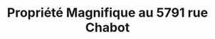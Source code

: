 ---
title: Propriété Magnifique au 5791 rue Chabot
description: Devenez propriétaire d'un magnifique propriété dans Rosemont, à quelques minutes de marche de la rue Beaubien et ses café et cinéma, promenade Masson et le Plateau. 

hero1: UNE PROPRIÉTÉ HAUT DE GAMME DANS ROSEMONT
hero2: Plus de 3000 pi2 d'espace, 4 + 1 chambres, 3 salles de bain sur 3 étages.  Situé dans Rosemont, à quelques minutes de marche de la rue Beaubien et ses café et cinéma, promenade Masson et le Plateau. 

heading1: "Prix de vente: "
subheading1: 5791 rue Chabot

feature1: Au Coeur De Rosemont
feature1_desc: Situé dans Rosemont, à quelques minutes de marche de la rue Beaubien, promenade Masson et Plateau. 

feature2: Très Ensoleillé
feature2_desc: Belle qualité de vie dans un secteur en grande demande, très bien placé

feature3: Grande Terrasse
feature3_desc: Grande terrasse 16 x 8 avec porte patio de 10 pieds de large.

listing_desc: "Plus de 3000 pieds carrés d'espace, 4 chambres dont 3 à l'étage, possibilité d'une 5e au besoin. 3 salles de bain, dont une pour la chambre des maîtres à travers le walk-in. Situé dans Rosemont, à quelques minutes de marche de la rue Beaubien et ses café et cinéma, promenade Masson et le Plateau. Beaucoup d'espace pour votre famille ! Déjà 4 voisines adorables vivent dans l'immeuble.<br></br>Haut de gamme : entièrement rénové à l'intérieur. 9 pieds de plafonds. $8000 d'électro ménagers inclus.<br></br>Travaux à 95% terminés, au printemps les derniers travaux extérieurs seront complétés.<br></br>Grande terrasse 16 x 8 avec porte patio de 10 pieds de large.<br></br>Plancher de bois ainsi plancher chauffant dans les salles de bain et la dalle de béton du sous-sol, céramique et porcelaine. Isolé et insonorisé à l'uréthane (Murs et plafond plus cellulose). Fenêtres neuves. Portes neuves. Air climatisé et thermopompes neuves. Chauffe-eau, électricité, cuisine et plomberie neuve.<br></br>2 stationnements à l'arrière et facile d'accès grâce à la ruelle de la rue Bordeaux.<br></br>Un locker de 56 pieds carrés est inclus au sous-sol pour vos objets personnels.<br></br>Cafés, restos et toutes les commodités à proximité. Bâtisse solide et bien entretenue."

benefit1: Cuisine refaite
benefit2: Planché chauffant
benefit3: Salle de bain refaite

benefit4: Plafond 9 pieds
benefit5: $8000 d'électro ménagers inclus
benefit6: Isolé et insonorisé à l'uréthane

benefit7: Nouvelles portes intérieurs
benefit8: Fenêtres neuves
benefit9: Portes neuves.

heading2: "Nouvellement Rénové"
subheading2: Avec une attention aux détails pour une meilleur qualité de vie.

heading3: "Visite Virtuelle"

moreinfo:  Si vous trouvez cette opportunité intéressante et que vous souhaitez en savoir plus… veuillez simplement remplir le formulaire ci-dessous et nous vous contacterons pour répondre à toutes vos questions et vous fournir de la documentation supplémentaire. Si vous souhaitez prendre rendez-vous pour visiter cette propriété, faites-nous le savoir dans le formulaire ci-dessous.

# SECTOR -> See https://montreal.ca/apropos/
sector_heading: Rosemont – La Petite-Patrie
sector_desc:  Avec ses 143 850 résidents, l’arrondissement de Villeray–Saint-Michel–Parc-Extension est le deuxième plus peuplé de Montréal. Ses quartiers hautement métissés sont souvent choisis comme terre d’accueil par les nouveaux arrivants, qui représentent plus de 75 communautés culturelles. Ses 4 quartiers aux personnalités distinctes portent l’héritage de ces vagues d’immigration. Comptant 9 stations de métro, cet immense territoire comprend 2 grands parcs, le parc Jarry, hôte de nombreux événements d’envergure, et le parc Frédéric-Back, ambitieux projet de réhabilitation environnementale.
---
